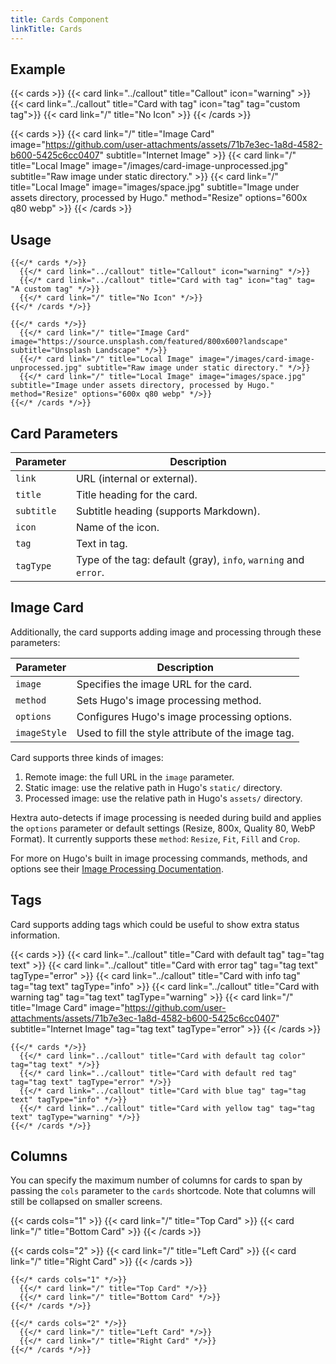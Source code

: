 ```yaml
---
title: Cards Component
linkTitle: Cards
---
```


## Example

{{< cards >}}
  {{< card link="../callout" title="Callout" icon="warning" >}}
  {{< card link="../callout" title="Card with tag" icon="tag" tag="custom tag">}}
  {{< card link="/" title="No Icon" >}}
{{< /cards >}}

{{< cards >}}
  {{< card link="/" title="Image Card" image="https://github.com/user-attachments/assets/71b7e3ec-1a8d-4582-b600-5425c6cc0407" subtitle="Internet Image" >}}
  {{< card link="/" title="Local Image" image="/images/card-image-unprocessed.jpg" subtitle="Raw image under static directory." >}}
  {{< card link="/" title="Local Image" image="images/space.jpg" subtitle="Image under assets directory, processed by Hugo." method="Resize" options="600x q80 webp" >}}
{{< /cards >}}

## Usage

```
{{</* cards */>}}
  {{</* card link="../callout" title="Callout" icon="warning" */>}}
  {{</* card link="../callout" title="Card with tag" icon="tag" tag= "A custom tag" */>}}
  {{</* card link="/" title="No Icon" */>}}
{{</* /cards */>}}
```

```
{{</* cards */>}}
  {{</* card link="/" title="Image Card" image="https://source.unsplash.com/featured/800x600?landscape" subtitle="Unsplash Landscape" */>}}
  {{</* card link="/" title="Local Image" image="/images/card-image-unprocessed.jpg" subtitle="Raw image under static directory." */>}}
  {{</* card link="/" title="Local Image" image="images/space.jpg" subtitle="Image under assets directory, processed by Hugo." method="Resize" options="600x q80 webp" */>}}
{{</* /cards */>}}
```

## Card Parameters

| Parameter  | Description                                                     |
|------------|-----------------------------------------------------------------|
| `link`     | URL (internal or external).                                     |
| `title`    | Title heading for the card.                                     |
| `subtitle` | Subtitle heading (supports Markdown).                           |
| `icon`     | Name of the icon.                                               |
| `tag`      | Text in tag.                                                    |
| `tagType`  | Type of the tag: default (gray), `info`, `warning` and `error`. |
  
## Image Card

Additionally, the card supports adding image and processing through these parameters:

| Parameter    | Description                                        |
|--------------|----------------------------------------------------|
| `image`      | Specifies the image URL for the card.              |
| `method`     | Sets Hugo's image processing method.               |
| `options`    | Configures Hugo's image processing options.        |
| `imageStyle` | Used to fill the style attribute of the image tag. |

Card supports three kinds of images:

1. Remote image: the full URL in the `image` parameter.
2. Static image: use the relative path in Hugo's `static/` directory.
3. Processed image: use the relative path in Hugo's `assets/` directory.

Hextra auto-detects if image processing is needed during build and applies the `options` parameter or default settings (Resize, 800x, Quality 80, WebP Format).
It currently supports these `method`: `Resize`, `Fit`, `Fill` and `Crop`.

For more on Hugo's built in image processing commands, methods, and options see their [Image Processing Documentation](https://gohugo.io/content-management/image-processing/).

## Tags

Card supports adding tags which could be useful to show extra status information.

{{< cards >}}
  {{< card link="../callout" title="Card with default tag" tag="tag text" >}}
  {{< card link="../callout" title="Card with error tag" tag="tag text" tagType="error" >}}
  {{< card link="../callout" title="Card with info tag" tag="tag text" tagType="info" >}}
  {{< card link="../callout" title="Card with warning tag" tag="tag text" tagType="warning" >}}
  {{< card link="/" title="Image Card" image="https://github.com/user-attachments/assets/71b7e3ec-1a8d-4582-b600-5425c6cc0407" subtitle="Internet Image" tag="tag text" tagType="error" >}}
{{< /cards >}}

```
{{</* cards */>}}
  {{</* card link="../callout" title="Card with default tag color" tag="tag text" */>}}
  {{</* card link="../callout" title="Card with default red tag" tag="tag text" tagType="error" */>}}
  {{</* card link="../callout" title="Card with blue tag" tag="tag text" tagType="info" */>}}
  {{</* card link="../callout" title="Card with yellow tag" tag="tag text" tagType="warning" */>}}
{{</* /cards */>}}
```

## Columns

You can specify the maximum number of columns for cards to span by passing the `cols` parameter to the `cards` shortcode. Note that columns will still be collapsed on smaller screens.

{{< cards cols="1" >}}
  {{< card link="/" title="Top Card" >}}
  {{< card link="/" title="Bottom Card" >}}
{{< /cards >}}

{{< cards cols="2" >}}
  {{< card link="/" title="Left Card" >}}
  {{< card link="/" title="Right Card" >}}
{{< /cards >}}

```
{{</* cards cols="1" */>}}
  {{</* card link="/" title="Top Card" */>}}
  {{</* card link="/" title="Bottom Card" */>}}
{{</* /cards */>}}

{{</* cards cols="2" */>}}
  {{</* card link="/" title="Left Card" */>}}
  {{</* card link="/" title="Right Card" */>}}
{{</* /cards */>}}
```

